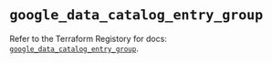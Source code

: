 # `google_data_catalog_entry_group`

Refer to the Terraform Registory for docs: [`google_data_catalog_entry_group`](https://www.terraform.io/docs/providers/google-beta/r/google_data_catalog_entry_group).
